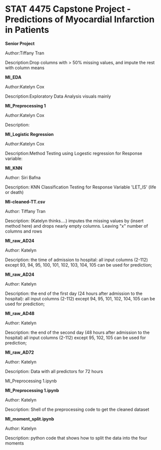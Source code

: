 # STAT 4475 Capstone Project - Predictions of Myocardial Infarction in Patients

**Senior Project**

Author:Tiffany Tran

Description:Drop columns with > 50% missing values, and impute the rest with column means

**MI_EDA**

Author:Katelyn Cox

Description:Exploratory Data Analysis visuals mainly

**MI_Preprocessing 1**

Author:Katelyn Cox

Description:

**MI_Logistic Regression**

Author:Katelyn Cox

Description:Method Testing using Logestic regression for Response variable:

**MI_KNN**

Author: Siri Bafna 

Description: KNN Classification Testing for Response Variable 'LET_IS' (life or death) 

**MI-cleaned-TT.csv**

Author: Tiffany Tran

Description: (Katelyn thinks....) imputes the missing values by (insert method here) and drops nearly empty columns. Leaving "x" number of columns and rows 

**MI_raw_AD24**

Author: Katelyn

Description: the time of admission to hospital: all input columns (2-112) except 93, 94, 95, 100, 101, 102, 103, 104, 105 can be used for prediction;

**MI_raw_AD24**

Author: Katelyn

Description: the end of the first day (24 hours after admission to the hospital): all input columns (2-112) except 94, 95, 101, 102, 104, 105 can be used for prediction;

**MI_raw_AD48**

Author: Katelyn

Description: the end of the second day (48 hours after admission to the hospital) all input columns (2-112) except 95, 102, 105 can be used for prediction;


**MI_raw_AD72**

Author: Katelyn

Description: Data with all predictors for 72 hours

MI_Preprocessing 1.ipynb


**MI_Preprocessing 1.ipynb**

Author: Katelyn

Description: Shell of the preprocessing code to get the cleaned dataset

**MI_moment_split.ipynb**

Author: Katelyn

Description: python code that shows how to split the data into the four moments 
